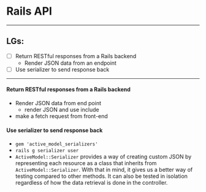 # Rails API

---
## LGs:
- [ ] Return RESTful responses from a Rails backend
    * Render JSON data from an endpoint
- [ ] Use serializer to send response back

---
#### Return RESTful responses from a Rails backend
* Render JSON data from end point
    * render JSON and use include
* make a fetch request from front-end

#### Use serializer to send response back
* `gem 'active_model_serializers'`
* `rails g serializer user`
* `ActiveModel::Serializer` provides a way of creating custom JSON by representing each resource as a class that inherits from `ActiveModel::Serializer`. With that in mind, it gives us a better way of testing compared to other methods. It can also be tested in isolation regardless of how the data retrieval is done in the controller.
